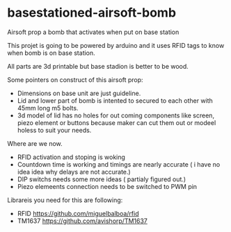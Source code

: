 # basestationed-airsoft-bomb
Airsoft prop a bomb that activates when put on base station

This projet is going to be powered by arduino and it uses RFID tags to know when bomb is on base station.

All parts are 3d printable but base stadion is better to be wood.

Some pointers on construct of this airsoft prop:

* Dimensions on base unit are just guideline.
* Lid and lower part of bomb is intented to secured to each other with 45mm long m5 bolts.
* 3d model of lid has no holes for out coming components like screen, piezo element or buttons because maker can cut them out or modeel holess to suit your needs.


Where are we now.
* RFID activation and stoping is woking
* Countdown time is working and timings are nearly accurate ( i have no idea idea why delays are not accurate.)
* DIP switchs needs some more ideas ( partialy figured out.) 
* Piezo elemeents connection needs to be switched to PWM pin


Librareis you need for this are following:
* RFID     https://github.com/miguelbalboa/rfid
* TM1637   https://github.com/avishorp/TM1637
